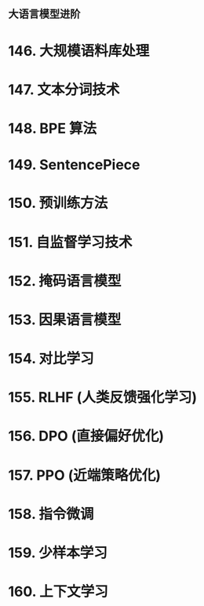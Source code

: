 ## 大语言模型进阶

  

# 146. 大规模语料库处理

# 147. 文本分词技术

# 148. BPE 算法

# 149. SentencePiece

# 150. 预训练方法

# 151. 自监督学习技术

# 152. 掩码语言模型

# 153. 因果语言模型

# 154. 对比学习

# 155. RLHF (人类反馈强化学习)

# 156. DPO (直接偏好优化)

# 157. PPO (近端策略优化)

# 158. 指令微调

# 159. 少样本学习

# 160. 上下文学习
